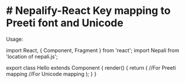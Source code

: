 <h1> # Nepalify-React
Key mapping to Preeti font and Unicode </h1>

Usage:

import React, { Component, Fragment } from 'react';
import Nepali from 'location of nepali.js';

export class Hello extends Component {
  render() {
    return (
      <Fragment>
        <Nepali funcname="preetify" /> //For Preeti mapping
        <Nepali funcname="unicodify" /> //For Unicode mapping
      </Fragment>
    );
  }
}
